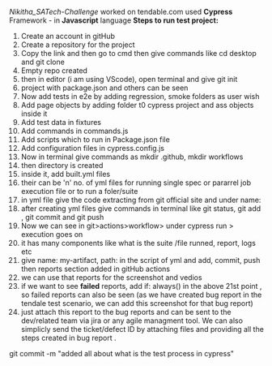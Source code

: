 *Nikitha_SATech-Challenge*
worked on tendable.com 
used **Cypress** Framework - in **Javascript** language
**Steps to run test project:**
1. Create an account in gitHub
2. Create a repository for the project
3. Copy the link and then go to cmd then give commands like cd desktop and git clone
4. Empty repo created
5. then in editor (i am using VScode), open terminal and give git init
6. project with package.json and others can be seen
7. Now add tests in e2e by adding regression, smoke folders as user wish
8. Add page objects by adding folder t0 cypress project and ass objects inside it
9. Add test data in fixtures
10. Add commands in commands.js
11. Add scripts which to run in Package.json file
12. Add configuration files in cypress.config.js
13. Now in terminal give commands as mkdir .github, mkdir workflows
14. then directory is created
15. inside it, add built.yml files
16. their can be 'n' no. of yml files for running single spec or pararrel job execution file or to run a foler/suite
17. in yml file give the code extracting from git official site and under name: <name of the built file>
18. after creating yml files give commands in terminal like git status, git add <path of the built file>, git commit and git push
19. Now we can see in git>actions>workflow> under cypress run > execution goes on
20. it has many components like what is the suite /file runned, report, logs etc
21. give name: my-artifact, path: <path of the artifact> in the script of yml and add, commit, push then reports section added in gitHub actions
22. we can use that reports for  the screenshot and vedios
23. if we want to see **failed** reports, add if: always() in the above 21st point , so failed reports can also be seen (as we have created bug report in the tendale test scenario, we can add this screenshot for that bug report)
24. just attach this report to the bug reports and can be sent to the dev/related team via jira or any agile managment tool. We can also  simplicly send the ticket/defect ID by attaching files and providing all the steps created in bug report .
 

git commit -m "added all about what is the test process in cypress"

